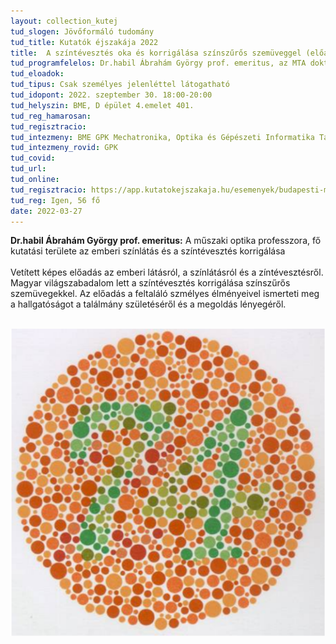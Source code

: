 ```yaml
---
layout: collection_kutej
tud_slogen: Jövőformáló tudomány
tud_title: Kutatók éjszakája 2022
title:  A színtévesztés oka és korrigálása színszűrős szemüveggel (előadás)
tud_programfelelos: Dr.habil Ábrahám György prof. emeritus, az MTA doktora
tud_eloadok:
tud_tipus: Csak személyes jelenléttel látogatható
tud_idopont: 2022. szeptember 30. 18:00-20:00
tud_helyszin: BME, D épület 4.emelet 401.
tud_reg_hamarosan:
tud_regisztracio:
tud_intezmeny: BME GPK Mechatronika, Optika és Gépészeti Informatika Tanszék
tud_intezmeny_rovid: GPK
tud_covid:
tud_url:
tud_online:
tud_regisztracio: https://app.kutatokejszakaja.hu/esemenyek/budapesti-muszaki-es-gazdasagtudomanyi-egyetem/a-szintevesztes-oka-es-korrigalasa-szinszuros-szemuveggel-1
tud_reg: Igen, 56 fő
date: 2022-03-27
---
```


<b> Dr.habil Ábrahám György prof. emeritus:</b> A műszaki optika professzora, fő kutatási területe az emberi színlátás és a színtévesztés korrigálása
<br><br>
Vetített képes előadás az emberi látásról, a színlátásról és a zíntévesztésről. Magyar világszabadalom lett a színtévesztés korrigálása színszűrős szemüvegekkel. Az előadás a feltaláló szmélyes élményeivel ismerteti meg a hallgatóságot a találmány születéséről és a megoldás lényegéről.
 
 <br>
<img src="images/szintevesztes.png" max-width="500" class="center"> 